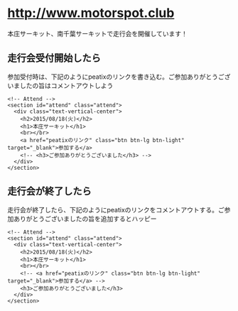 # http://www.motorspot.club

本庄サーキット、南千葉サーキットで走行会を開催しています！  

## 走行会受付開始したら
参加受付時は、下記のようにpeatixのリンクを書き込む。ご参加ありがとうございましたの旨はコメントアウトしよう
```
<!-- Attend -->
<section id="attend" class="attend">
  <div class="text-vertical-center">
    <h2>2015/08/18(火)</h2>
    <h1>本庄サーキット</h1>
    <br></br>
    <a href="peatixのリンク" class="btn btn-lg btn-light" target="_blank">参加する</a>
    <!-- <h3>ご参加ありがとうございました</h3> -->
  </div>
</section>
```
## 走行会が終了したら
走行会が終了したら、下記のようにpeatixのリンクをコメントアウトする。ご参加ありがとうございましたの旨を追加するとハッピー
```
<!-- Attend -->
<section id="attend" class="attend">
  <div class="text-vertical-center">
    <h2>2015/08/18(火)</h2>
    <h1>本庄サーキット</h1>
    <br></br>
    <!-- <a href="peatixのリンク" class="btn btn-lg btn-light" target="_blank">参加する</a> -->
    <h3>ご参加ありがとうございました</h3> 
  </div>
</section>
```
